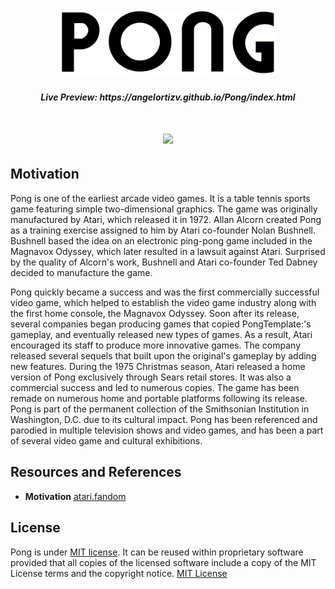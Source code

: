 <h1 align="center">
  <br>
  <a href=""><img src="https://github.com/angelortizv/Pong/blob/master/img/pong_logo.png" width="350"></a>
  <br>
</h1>

<h5 align="center">Live Preview: https://angelortizv.github.io/Pong/index.html </h5>

<h1 align="center">
  <a href="https://angelortizv.github.io/Pong/index.html"><img src="https://res.cloudinary.com/dek4evg4t/image/upload/v1563160286/Screenshot_from_2019-07-14_21.08.54.png"></a>
</h1>


## Motivation

Pong is one of the earliest arcade video games. It is a table tennis sports game featuring simple two-dimensional graphics. The game was originally manufactured by Atari, which released it in 1972. Allan Alcorn created Pong as a training exercise assigned to him by Atari co-founder Nolan Bushnell. Bushnell based the idea on an electronic ping-pong game included in the Magnavox Odyssey, which later resulted in a lawsuit against Atari. Surprised by the quality of Alcorn's work, Bushnell and Atari co-founder Ted Dabney decided to manufacture the game.

Pong quickly became a success and was the first commercially successful video game, which helped to establish the video game industry along with the first home console, the Magnavox Odyssey. Soon after its release, several companies began producing games that copied PongTemplate:'s gameplay, and eventually released new types of games. As a result, Atari encouraged its staff to produce more innovative games. The company released several sequels that built upon the original's gameplay by adding new features. During the 1975 Christmas season, Atari released a home version of Pong exclusively through Sears retail stores. It was also a commercial success and led to numerous copies. The game has been remade on numerous home and portable platforms following its release. Pong is part of the permanent collection of the Smithsonian Institution in Washington, D.C. due to its cultural impact. Pong has been referenced and parodied in multiple television shows and video games, and has been a part of several video game and cultural exhibitions.


## Resources and References
* **Motivation** [atari.fandom](https://atari.fandom.com/wiki/Atari_Pong)


## License

Pong is under [MIT license](http://en.wikipedia.org/wiki/MIT_License). It can be reused within proprietary software provided that all copies of the licensed software include a copy of the MIT License terms and the copyright notice. [MIT License](https://github.com/angelortizv/Pong/blob/master/LICENSE)
